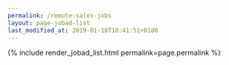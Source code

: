 ```yaml
---
permalink: /remote-sales-jobs
layout: page-jobad-list
last_modified_at: 2019-01-18T18:41:51+0100
---
```

{% include render_jobad_list.html permalink=page.permalink %}
